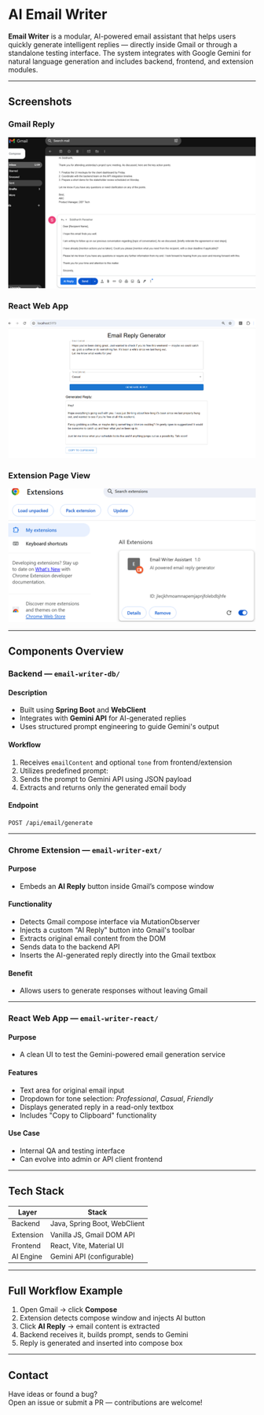 # AI Email Writer

**Email Writer** is a modular, AI-powered email assistant that helps users quickly generate intelligent replies — directly inside Gmail or through a standalone testing interface. The system integrates with Google Gemini for natural language generation and includes backend, frontend, and extension modules.

---

## Screenshots

### Gmail Reply 
![AI Reply Button](assets/screenshots/gmail-reply.png)

### React Web App
![Generated Reply](assets/screenshots/react-web-app.png)

### Extension Page View
![Extension Page](assets/screenshots/extension-page-view.png)

---

## Components Overview

### Backend — `email-writer-db/`

#### Description
- Built using **Spring Boot** and **WebClient**
- Integrates with **Gemini API** for AI-generated replies
- Uses structured prompt engineering to guide Gemini's output

#### Workflow
1. Receives `emailContent` and optional `tone` from frontend/extension
2. Utilizes predefined prompt:
3. Sends the prompt to Gemini API using JSON payload
4. Extracts and returns only the generated email body

#### Endpoint
```http
POST /api/email/generate
```
---

### Chrome Extension — `email-writer-ext/`

#### Purpose
- Embeds an **AI Reply** button inside Gmail’s compose window

#### Functionality
- Detects Gmail compose interface via MutationObserver
- Injects a custom "AI Reply" button into Gmail's toolbar
- Extracts original email content from the DOM
- Sends data to the backend API
- Inserts the AI-generated reply directly into the Gmail textbox

#### Benefit
- Allows users to generate responses without leaving Gmail
---

### React Web App — `email-writer-react/`

#### Purpose
- A clean UI to test the Gemini-powered email generation service

#### Features
- Text area for original email input
- Dropdown for tone selection: *Professional*, *Casual*, *Friendly*
- Displays generated reply in a read-only textbox
- Includes "Copy to Clipboard" functionality

#### Use Case
- Internal QA and testing interface
- Can evolve into admin or API client frontend

---

## Tech Stack

| Layer        | Stack                          |
|--------------|--------------------------------|
| Backend      | Java, Spring Boot, WebClient   |
| Extension    | Vanilla JS, Gmail DOM API      |
| Frontend     | React, Vite, Material UI       |
| AI Engine    | Gemini API (configurable)      |


---

## Full Workflow Example

1. Open Gmail → click **Compose**
2. Extension detects compose window and injects AI button
3. Click **AI Reply** → email content is extracted
4. Backend receives it, builds prompt, sends to Gemini
5. Reply is generated and inserted into compose box

---

## Contact

Have ideas or found a bug?  
Open an issue or submit a PR — contributions are welcome!
